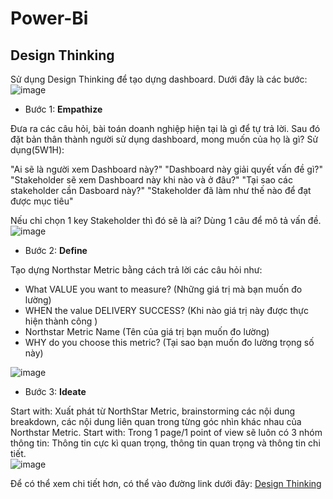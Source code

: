 # Power-Bi
## Design Thinking
Sử dụng Design Thinking để tạo dựng dashboard. Dưới đây là các bước:
![image](https://github.com/user-attachments/assets/ce6f863e-6e46-4992-9ad3-d7b51ae33cd2)
- Bước 1: **Empathize**

Đưa ra các câu hỏi, bài toán doanh nghiệp hiện tại là gì để tự trả lời. Sau đó đặt bản thân thành người sử dụng dashboard, mong muốn của họ là gì? Sử dụng(5W1H):
    				
"Ai sẽ là người xem
Dashboard này?"		"Dashboard này giải quyết
vấn đề gì?"		"Stakeholder sẽ xem Dashboard này
khi nào và ở đâu?"		"Tại sao các stakeholder cần
Dasboard này?"		"Stakeholder đã làm như thế nào
để đạt được mục tiêu"	
	
Nếu chỉ chọn 1 key Stakeholder thì đó sẽ là ai?		Dùng 1 câu để mô tả vấn đề. 
![image](https://github.com/user-attachments/assets/c10b64e1-e205-417c-80e9-230aaeadb00f)

- Bước 2: **Define**

Tạo dựng Northstar Metric bằng cách trả lời các câu hỏi như: 
  - What VALUE you want to measure? (Những giá trị mà bạn muốn đo lường)			
  - WHEN the value DELIVERY SUCCESS?  (Khi nào giá trị này được thực hiện thành công  )
  - Northstar Metric Name (Tên của giá trị bạn muốn đo lường)	
  - WHY do you choose this metric? (Tại sao bạn muốn đo lường trọng số này)	
														
![image](https://github.com/user-attachments/assets/df8894e6-c46a-4a35-a84e-4033821bcca4)


- Bước 3: **Ideate**																
									
Start with:	Xuất phát từ NorthStar Metric, brainstorming các nội dung breakdown, các nội dung liên quan trong từng góc nhìn khác nhau của Northstar Metric.					Start with:	Trong 1 page/1 point of view sẽ luôn có 3 nhóm thông tin: Thông tin cực kì quan trọng, thông tin quan trọng và thông tin chi tiết. 																									
![image](https://github.com/user-attachments/assets/288d7f1c-b6b8-46b1-ab9b-6139a681178d)

Để có thể xem chi tiết hơn, có thể vào đường link dưới đây: [Design Thinking](https://view.officeapps.live.com/op/view.aspx?src=https%3A%2F%2Fraw.githubusercontent.com%2FHienPham2k1%2FPower-Bi%2Fmain%2FDesign%2520thinking.xlsx&wdOrigin=BROWSELINK)
  
